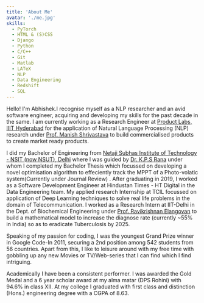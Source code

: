 ```yaml
---
title: 'About Me'
avatar: './me.jpg'
skills:
  - PyTorch
  - HTML & (S)CSS
  - Django
  - Python
  - C/C++
  - Git
  - Matlab
  - LATeX
  - NLP
  - Data Engineering
  - Redshift
  - SQL
---
```


Hello! I'm Abhishek.I recognise myself as a NLP researcher and an avid software engineer, acquiring and developing my skills for the past decade in the same. I am currently working as a Research Engineer at [Product Labs, IIIT Hyderabad](https://www.iiit.ac.in/) for the application of Natural Language Processing (NLP) research under [Prof. Manish Shrivastava](https://scholar.google.co.in/citations?user=sIvMnGQAAAAJ&hl=en) to build commercialised products to create market ready products.

I did my Bachelor of Engineering from [Netaji Subhas Institute of Technology - NSIT (now NSUT), Delhi](http://www.nsit.ac.in/) where I was guided by [Dr. K.P.S Rana](https://sites.google.com/site/kpsrana1/home) under whom I completed my Bachelor Thesis which focussed on developing a novel optimisation algorithm to effeciently track the MPPT of a Photo-volatic system(Currently under Journal Review) . After graduating in 2019, I worked as a Software Development Engineer at Hindustan Times - HT Digital in the Data Engineering team. My applied research Internship at TCIL focussed on application of Deep Learning techniques to solve real life problems in the domain of Telecommunication. I worked as a Research Intern at IIT-Delhi in the Dept. of Biochemical Engineering under [Prof. Ravikrishnan Elangovan](https://scholar.google.co.in/citations?hl=en&user=S0bNQswAAAAJ) to build a mathematical model to increase the diagnose rate (currently ~55% in India) so as to eradicate Tuberculosis by 2025.

Speaking of my passion for coding, I was the youngest Grand Prize winner in Google Code-In 2011, securing a 2nd position among 542 students from 56 countries. Apart from this, I like to leisure around with my free time with gobbling up any new Movies or TV/Web-series that I can find which I find intriguing.

Academically I have been a consistent performer. I was awarded the Gold Medal and a 6 year scholar award at my alma matar (DPS Rohini) with 94.6% in class XII. At my college I graduated with first class and distinction (Hons.) engineering degree with a CGPA of 8.63.
